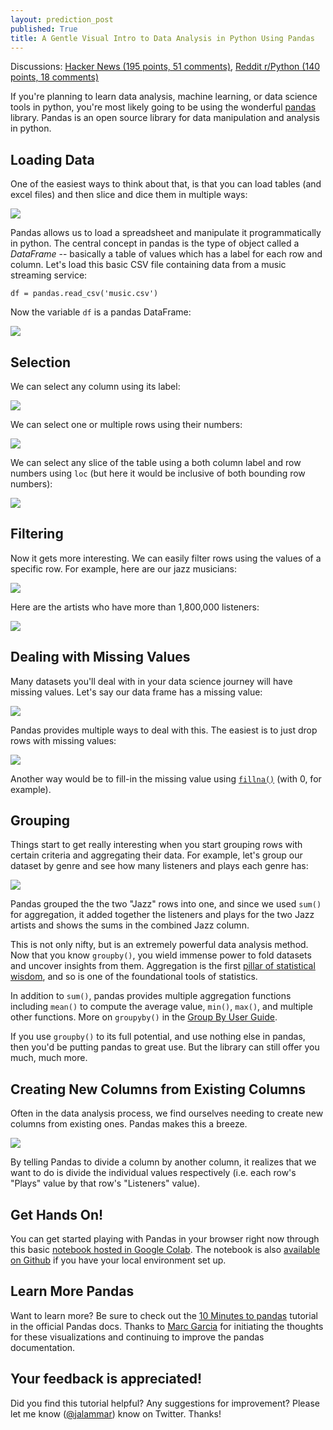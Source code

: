 ```yaml
---
layout: prediction_post
published: True
title: A Gentle Visual Intro to Data Analysis in Python Using Pandas
---
```

<span class="discussion">Discussions:
<a href="https://news.ycombinator.com/item?id=18351685" class="hn-link">Hacker News (195 points, 51 comments)</a>, <a href="https://www.reddit.com/r/Python/comments/9scznd/a_gentle_visual_intro_to_data_analysis_in_python/" class="">Reddit r/Python (140 points, 18 comments)</a>
</span>


If you're planning to learn data analysis, machine learning, or data science tools in python, you're most likely going to be using the wonderful <a href="https://pandas.pydata.org/">pandas</a> library. Pandas is an open source library for data manipulation and analysis in python.

## Loading Data
One of the easiest ways to think about that, is that you can load tables (and excel files) and then slice and dice them in multiple ways:

<img src="/images/pandas-intro/0 excel-to-pandas.png" />

<!--more-->

Pandas allows us to load a spreadsheet and manipulate it programmatically in python. The central concept in pandas is the type of object called a *DataFrame* -- basically a table of values which has a label for each row and column. Let's load this basic CSV file containing data from a music streaming service:

    df = pandas.read_csv('music.csv')

Now the variable `df` is a pandas DataFrame:

<img src="/images/pandas-intro/1 view_pandas_dataframe.png" />

## Selection
We can select any column using its label:

<img src="/images/pandas-intro/2 select-column.png" />


We can select one or multiple rows using their numbers:

<img src="/images/pandas-intro/3 select-rows.png" />

We can select any slice of the table using a both column label and row numbers using `loc` (but here it would be inclusive of both bounding row numbers):

<img src="/images/pandas-intro/4 select_column-and-rows.png" />


## Filtering

Now it gets more interesting. We can easily filter rows using the values of a specific row. For example, here are our jazz musicians:

<img src="/images/pandas-intro/pandas-filter-1.png" />

Here are the artists who have more than 1,800,000 listeners:

<img src="/images/pandas-intro/5 filter.png" />

## Dealing with Missing Values

Many datasets you'll deal with in your data science journey will have missing values. Let's say our data frame has a missing value:

<img src="/images/pandas-intro/6 set missing value.png" />

Pandas provides multiple ways to deal with this. The easiest is to just drop rows with missing values:

<img src="/images/pandas-intro/7 filter missing values.png" />

Another way would be to fill-in the missing value using <a href="https://pandas.pydata.org/pandas-docs/stable/generated/pandas.DataFrame.fillna.html">`fillna()`</a> (with 0, for example).

## Grouping

Things start to get really interesting when you start grouping rows with certain criteria and aggregating their data. For example, let's group our dataset by genre and see how many listeners and plays each genre has:

<img src="/images/pandas-intro/8 group-by.png" />

Pandas grouped the the two "Jazz" rows into one, and since we used `sum()` for aggregation, it added together the listeners and plays for the two Jazz artists and shows the sums in the combined Jazz column.

This is not only nifty, but is an extremely powerful data analysis method. Now that you know `groupby()`, you wield immense power to fold datasets and uncover insights from them. Aggregation is the first <a href='https://www.amazon.com/Seven-Pillars-Statistical-Wisdom/dp/0674088913'>pillar of statistical wisdom</a>, and so is one of the foundational tools of statistics.

In addition to `sum()`, pandas provides multiple aggregation functions including `mean()` to compute the average value, `min()`, `max()`, and multiple other functions. More on `groupyby()` in the <a href="https://pandas.pydata.org/pandas-docs/stable/groupby.html">Group By User Guide</a>.

If you use `groupby()` to its full potential, and use nothing else in pandas, then you'd be putting pandas to great use. But the library can still offer you much, much more.


## Creating New Columns from Existing Columns

Often in the data analysis process, we find ourselves needing to create new columns from existing ones. Pandas makes this a breeze.

<img src="/images/pandas-intro/9 create-new-column.png" />

By telling Pandas to divide a column by another column, it realizes that we want to do is divide the individual values respectively (i.e. each row's "Plays" value by that row's "Listeners" value).

## Get Hands On!
You can get started playing with Pandas in your browser right now through this basic <a href="https://colab.research.google.com/github/jalammar/pandas-intro/blob/master/Pandas_Intro.ipynb">notebook hosted in Google Colab</a>. The notebook is also <a href="https://github.com/jalammar/pandas-intro/blob/master/Pandas_Intro.ipynb">available on Github</a> if you have your local environment set up.

## Learn More Pandas
Want to learn more? Be sure to check out the <a href="https://pandas.pydata.org/pandas-docs/stable/10min.html">10 Minutes to pandas</a> tutorial in the official Pandas docs. Thanks to <a href="https://twitter.com/datapythonista">Marc Garcia</a> for initiating the thoughts for these visualizations and continuing to improve the pandas documentation.

## Your feedback is appreciated!
Did you find this tutorial helpful? Any suggestions for improvement? Please let me know (<a href="https://twitter.com/jalammar">@jalammar</a>) know on Twitter. Thanks!
